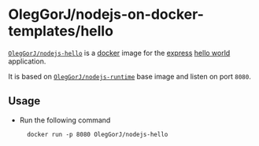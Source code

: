 # OlegGorJ/nodejs-on-docker-templates/hello


[`OlegGorJ/nodejs-hello`](https://index.docker.io/u/OlegGorJ/nodejs) is a [docker](https://docker.io) image for the [express](http://expressjs.com/) [hello world](http://expressjs.com/guide.html) application.

It is based on [`OlegGorJ/nodejs-runtime`](https://index.docker.io/u/OlegGorJ/nodejs-runtime) base image and listen on port `8080`.

## Usage

- Run the following command

        docker run -p 8080 OlegGorJ/nodejs-hello
